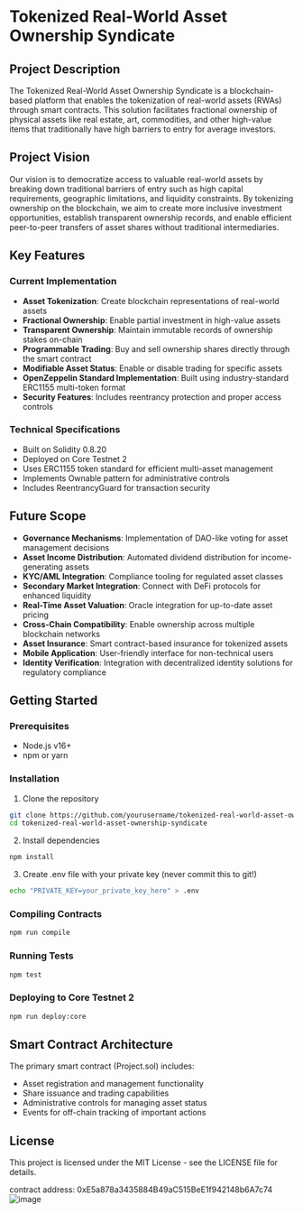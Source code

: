 # Tokenized Real-World Asset Ownership Syndicate

## Project Description
The Tokenized Real-World Asset Ownership Syndicate is a blockchain-based platform that enables the tokenization of real-world assets (RWAs) through smart contracts. This solution facilitates fractional ownership of physical assets like real estate, art, commodities, and other high-value items that traditionally have high barriers to entry for average investors.

## Project Vision
Our vision is to democratize access to valuable real-world assets by breaking down traditional barriers of entry such as high capital requirements, geographic limitations, and liquidity constraints. By tokenizing ownership on the blockchain, we aim to create more inclusive investment opportunities, establish transparent ownership records, and enable efficient peer-to-peer transfers of asset shares without traditional intermediaries.

## Key Features

### Current Implementation
- **Asset Tokenization**: Create blockchain representations of real-world assets
- **Fractional Ownership**: Enable partial investment in high-value assets
- **Transparent Ownership**: Maintain immutable records of ownership stakes on-chain
- **Programmable Trading**: Buy and sell ownership shares directly through the smart contract
- **Modifiable Asset Status**: Enable or disable trading for specific assets
- **OpenZeppelin Standard Implementation**: Built using industry-standard ERC1155 multi-token format
- **Security Features**: Includes reentrancy protection and proper access controls

### Technical Specifications
- Built on Solidity 0.8.20
- Deployed on Core Testnet 2
- Uses ERC1155 token standard for efficient multi-asset management
- Implements Ownable pattern for administrative controls
- Includes ReentrancyGuard for transaction security

## Future Scope
- **Governance Mechanisms**: Implementation of DAO-like voting for asset management decisions
- **Asset Income Distribution**: Automated dividend distribution for income-generating assets
- **KYC/AML Integration**: Compliance tooling for regulated asset classes
- **Secondary Market Integration**: Connect with DeFi protocols for enhanced liquidity
- **Real-Time Asset Valuation**: Oracle integration for up-to-date asset pricing
- **Cross-Chain Compatibility**: Enable ownership across multiple blockchain networks
- **Asset Insurance**: Smart contract-based insurance for tokenized assets
- **Mobile Application**: User-friendly interface for non-technical users
- **Identity Verification**: Integration with decentralized identity solutions for regulatory compliance

## Getting Started

### Prerequisites
- Node.js v16+
- npm or yarn

### Installation
1. Clone the repository
```bash
git clone https://github.com/yourusername/tokenized-real-world-asset-ownership-syndicate.git
cd tokenized-real-world-asset-ownership-syndicate
```

2. Install dependencies
```bash
npm install
```

3. Create .env file with your private key (never commit this to git!)
```bash
echo "PRIVATE_KEY=your_private_key_here" > .env
```

### Compiling Contracts
```bash
npm run compile
```

### Running Tests
```bash
npm test
```

### Deploying to Core Testnet 2
```bash
npm run deploy:core
```

## Smart Contract Architecture

The primary smart contract (Project.sol) includes:

- Asset registration and management functionality
- Share issuance and trading capabilities
- Administrative controls for managing asset status
- Events for off-chain tracking of important actions

## License
This project is licensed under the MIT License - see the LICENSE file for details.

contract address: 0xE5a878a3435884B49aC515BeE1f942148b6A7c74
![image](https://github.com/user-attachments/assets/a2533b01-9ab1-4e51-a620-3a4f50cce888)
